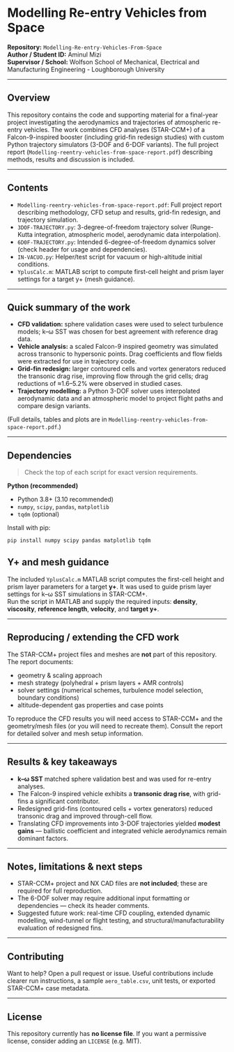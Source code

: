 # Modelling Re-entry Vehicles from Space

**Repository:** `Modelling-Re-entry-Vehicles-From-Space`  
**Author / Student ID:** Aminul Mizi  
**Supervisor / School:** Wolfson School of Mechanical, Electrical and Manufacturing Engineering - Loughborough University

---

## Overview

This repository contains the code and supporting material for a final-year project investigating the aerodynamics and trajectories of atmospheric re-entry vehicles. The work combines CFD analyses (STAR-CCM+) of a Falcon-9-inspired booster (including grid-fin redesign studies) with custom Python trajectory simulators (3-DOF and 6-DOF variants). The full project report (`Modelling-reentry-vehicles-from-space-report.pdf`) describing methods, results and discussion is included.

---

## Contents

- `Modelling-reentry-vehicles-from-space-report.pdf`: Full project report describing methodology, CFD setup and results, grid-fin redesign, and trajectory simulation.  
- `3DOF-TRAJECTORY.py`: 3-degree-of-freedom trajectory solver (Runge-Kutta integration, atmospheric model, aerodynamic data interpolation).  
- `6D0F-TRAJECTORY.py`: Intended 6-degree-of-freedom dynamics solver (check header for usage and dependencies).  
- `IN-VACUO.py`: Helper/test script for vacuum or high-altitude initial conditions.  
- `YplusCalc.m`: MATLAB script to compute first-cell height and prism layer settings for a target y+ (mesh guidance).

---

## Quick summary of the work

- **CFD validation:** sphere validation cases were used to select turbulence models; k–ω SST was chosen for best agreement with reference drag data.  
- **Vehicle analysis:** a scaled Falcon-9 inspired geometry was simulated across transonic to hypersonic points. Drag coefficients and flow fields were extracted for use in trajectory code.  
- **Grid-fin redesign:** larger contoured cells and vortex generators reduced the transonic drag rise, improving flow through the grid cells; drag reductions of ≈1.6–5.2% were observed in studied cases.  
- **Trajectory modelling:** a Python 3-DOF solver uses interpolated aerodynamic data and an atmospheric model to project flight paths and compare design variants.

(Full details, tables and plots are in `Modelling-reentry-vehicles-from-space-report.pdf`.)

---

## Dependencies

> Check the top of each script for exact version requirements.

**Python (recommended)**  
- Python 3.8+ (3.10 recommended)  
- `numpy`, `scipy`, `pandas`, `matplotlib`  
- `tqdm` (optional)

Install with pip:
```bash
pip install numpy scipy pandas matplotlib tqdm
```

## Y+ and mesh guidance

The included `YplusCalc.m` MATLAB script computes the first-cell height and prism layer parameters for a target **y+**. It was used to guide prism layer settings for k–ω SST simulations in STAR-CCM+.  
Run the script in MATLAB and supply the required inputs: **density**, **viscosity**, **reference length**, **velocity**, and **target y+**.

---

## Reproducing / extending the CFD work

The STAR-CCM+ project files and meshes are **not** part of this repository. The report documents:

- geometry & scaling approach  
- mesh strategy (polyhedral + prism layers + AMR controls)  
- solver settings (numerical schemes, turbulence model selection, boundary conditions)  
- altitude-dependent gas properties and case points

To reproduce the CFD results you will need access to STAR-CCM+ and the geometry/mesh files (or you will need to recreate them). Consult the report for detailed solver and mesh setup information.

---

## Results & key takeaways

- **k–ω SST** matched sphere validation best and was used for re-entry analyses.  
- The Falcon-9 inspired vehicle exhibits a **transonic drag rise**, with grid-fins a significant contributor.  
- Redesigned grid-fins (contoured cells + vortex generators) reduced transonic drag and improved through-cell flow.  
- Translating CFD improvements into 3-DOF trajectories yielded **modest gains** — ballistic coefficient and integrated vehicle aerodynamics remain dominant factors.

---

## Notes, limitations & next steps

- STAR-CCM+ project and NX CAD files are **not included**; these are required for full reproduction.  
- The 6-DOF solver may require additional input formatting or dependencies — check its header comments.  
- Suggested future work: real-time CFD coupling, extended dynamic modelling, wind-tunnel or flight testing, and structural/manufacturability evaluation of redesigned fins.

---

## Contributing

Want to help? Open a pull request or issue. Useful contributions include clearer run instructions, a sample `aero_table.csv`, unit tests, or exported STAR-CCM+ case metadata.

---

## License

This repository currently has **no license file**. If you want a permissive license, consider adding an `LICENSE` (e.g. MIT).

